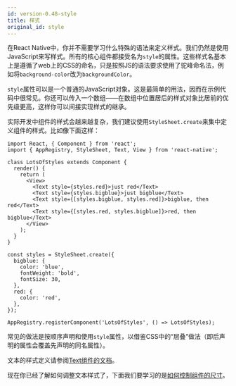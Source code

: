 ```yaml
---
id: version-0.48-style
title: 样式
original_id: style
---
```


在React Native中，你并不需要学习什么特殊的语法来定义样式。我们仍然是使用JavaScript来写样式。所有的核心组件都接受名为`style`的属性。这些样式名基本上是遵循了web上的CSS的命名，只是按照JS的语法要求使用了驼峰命名法，例如将`background-color`改为`backgroundColor`。

`style`属性可以是一个普通的JavaScript对象。这是最简单的用法，因而在示例代码中很常见。你还可以传入一个数组——在数组中位置居后的样式对象比居前的优先级更高，这样你可以间接实现样式的继承。

实际开发中组件的样式会越来越复杂，我们建议使用`StyleSheet.create`来集中定义组件的样式。比如像下面这样：

```ReactNativeWebPlayer
import React, { Component } from 'react';
import { AppRegistry, StyleSheet, Text, View } from 'react-native';

class LotsOfStyles extends Component {
  render() {
    return (
      <View>
        <Text style={styles.red}>just red</Text>
        <Text style={styles.bigblue}>just bigblue</Text>
        <Text style={[styles.bigblue, styles.red]}>bigblue, then red</Text>
        <Text style={[styles.red, styles.bigblue]}>red, then bigblue</Text>
      </View>
    );
  }
}

const styles = StyleSheet.create({
  bigblue: {
    color: 'blue',
    fontWeight: 'bold',
    fontSize: 30,
  },
  red: {
    color: 'red',
  },
});

AppRegistry.registerComponent('LotsOfStyles', () => LotsOfStyles);
```

常见的做法是按顺序声明和使用`style`属性，以借鉴CSS中的“层叠”做法（即后声明的属性会覆盖先声明的同名属性）。

文本的样式定义请参阅[Text组件的文档](text.html)。

现在你已经了解如何调整文本样式了，下面我们要学习的是[如何控制组件的尺寸](height-and-width.html)。
